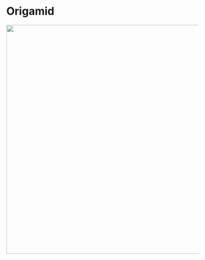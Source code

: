 # Origamid
<img align="right" height="600px" width="1000px"  src="https://cdn.discordapp.com/attachments/722587334876463138/956890914876432384/pronm.gif">
